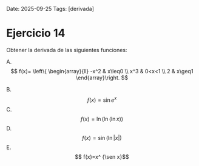 Date: 2025-09-25
Tags: [derivada]

# Ejercicio 14

 
Obtener la derivada de las siguientes funciones:

A.  
$$
 f(x)= \left\{ \begin{array}{ll}
 -x^2 &  x\leq0 \\
 x^3 &  0<x<1 \\
 2 &  x\geq1
\end{array}\right.
$$

B.   $$ f(x)=\sin   e^x$$ 
C.   $$ f(x)= \ln \left( \ln \left( \ln  x \right) \right)$$ 
D.   $$ f(x)=\sin  \left( \ln |x| \right)$$ 
E.   $$ f(x)=x^ {\sen x}$$ 
